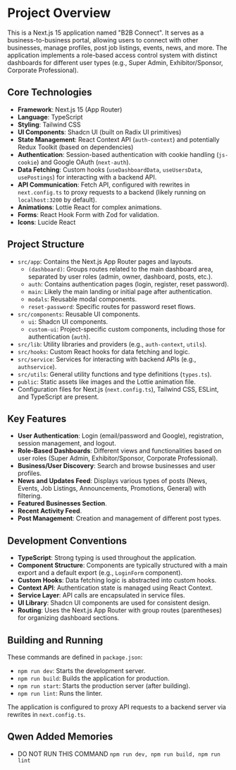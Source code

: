# Project Overview

This is a Next.js 15 application named "B2B Connect". It serves as a business-to-business portal, allowing users to connect with other businesses, manage profiles, post job listings, events, news, and more. The application implements a role-based access control system with distinct dashboards for different user types (e.g., Super Admin, Exhibitor/Sponsor, Corporate Professional).

## Core Technologies

- **Framework**: Next.js 15 (App Router)
- **Language**: TypeScript
- **Styling**: Tailwind CSS
- **UI Components**: Shadcn UI (built on Radix UI primitives)
- **State Management**: React Context API (`auth-context`) and potentially Redux Toolkit (based on dependencies)
- **Authentication**: Session-based authentication with cookie handling (`js-cookie`) and Google OAuth (`next-auth`).
- **Data Fetching**: Custom hooks (`useDashboardData`, `useUsersData`, `usePostings`) for interacting with a backend API.
- **API Communication**: Fetch API, configured with rewrites in `next.config.ts` to proxy requests to a backend (likely running on `localhost:3200` by default).
- **Animations**: Lottie React for complex animations.
- **Forms**: React Hook Form with Zod for validation.
- **Icons**: Lucide React

## Project Structure

- `src/app`: Contains the Next.js App Router pages and layouts.
  - `(dashboard)`: Groups routes related to the main dashboard area, separated by user roles (admin, owner, dashboard, posts, etc.).
  - `auth`: Contains authentication pages (login, register, reset password).
  - `main`: Likely the main landing or initial page after authentication.
  - `modals`: Reusable modal components.
  - `reset-password`: Specific routes for password reset flows.
- `src/components`: Reusable UI components.
  - `ui`: Shadcn UI components.
  - `custom-ui`: Project-specific custom components, including those for authentication (`auth`).
- `src/lib`: Utility libraries and providers (e.g., `auth-context`, `utils`).
- `src/hooks`: Custom React hooks for data fetching and logic.
- `src/service`: Services for interacting with backend APIs (e.g., `authservice`).
- `src/utils`: General utility functions and type definitions (`types.ts`).
- `public`: Static assets like images and the Lottie animation file.
- Configuration files for Next.js (`next.config.ts`), Tailwind CSS, ESLint, and TypeScript are present.

## Key Features

- **User Authentication**: Login (email/password and Google), registration, session management, and logout.
- **Role-Based Dashboards**: Different views and functionalities based on user roles (Super Admin, Exhibitor/Sponsor, Corporate Professional).
- **Business/User Discovery**: Search and browse businesses and user profiles.
- **News and Updates Feed**: Displays various types of posts (News, Events, Job Listings, Announcements, Promotions, General) with filtering.
- **Featured Businesses Section**.
- **Recent Activity Feed**.
- **Post Management**: Creation and management of different post types.

## Development Conventions

- **TypeScript**: Strong typing is used throughout the application.
- **Component Structure**: Components are typically structured with a main export and a default export (e.g., `LoginForm` component).
- **Custom Hooks**: Data fetching logic is abstracted into custom hooks.
- **Context API**: Authentication state is managed using React Context.
- **Service Layer**: API calls are encapsulated in service files.
- **UI Library**: Shadcn UI components are used for consistent design.
- **Routing**: Uses the Next.js App Router with group routes (parentheses) for organizing dashboard sections.

## Building and Running

These commands are defined in `package.json`:

- `npm run dev`: Starts the development server.
- `npm run build`: Builds the application for production.
- `npm run start`: Starts the production server (after building).
- `npm run lint`: Runs the linter.

The application is configured to proxy API requests to a backend server via rewrites in `next.config.ts`.

## Qwen Added Memories
- DO NOT RUN THIS COMMAND `npm run dev, npm run build, npm run lint`

